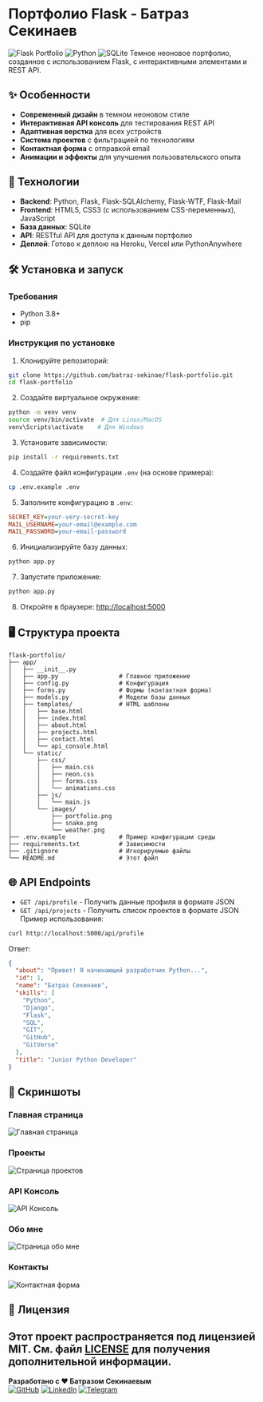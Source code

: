 # Портфолио Flask - Батраз Секинаев
![Flask Portfolio](https://img.shields.io/badge/flask-%23000.svg?style=for-the-badge&logo=flask&logoColor=white)
![Python](https://img.shields.io/badge/python-3670A0?style=for-the-badge&logo=python&logoColor=ffdd54)
![SQLite](https://img.shields.io/badge/sqlite-%2307405e.svg?style=for-the-badge&logo=sqlite&logoColor=white)
Темное неоновое портфолио, созданное с использованием Flask, с интерактивными элементами и REST API.
## ✨ Особенности
- **Современный дизайн** в темном неоновом стиле
- **Интерактивная API консоль** для тестирования REST API
- **Адаптивная верстка** для всех устройств
- **Система проектов** с фильтрацией по технологиям
- **Контактная форма** с отправкой email
- **Анимации и эффекты** для улучшения пользовательского опыта
## 🚀 Технологии
- **Backend**: Python, Flask, Flask-SQLAlchemy, Flask-WTF, Flask-Mail
- **Frontend**: HTML5, CSS3 (с использованием CSS-переменных), JavaScript
- **База данных**: SQLite
- **API**: RESTful API для доступа к данным портфолио
- **Деплой**: Готово к деплою на Heroku, Vercel или PythonAnywhere
## 🛠️ Установка и запуск
### Требования
- Python 3.8+
- pip
### Инструкция по установке
1. Клонируйте репозиторий:
```bash
git clone https://github.com/batraz-sekinae/flask-portfolio.git
cd flask-portfolio
```
2. Создайте виртуальное окружение:
```bash
python -m venv venv
source venv/bin/activate  # Для Linux/MacOS
venv\Scripts\activate    # Для Windows
```
3. Установите зависимости:
```bash
pip install -r requirements.txt
```
4. Создайте файл конфигурации `.env` (на основе примера):
```bash
cp .env.example .env
```
5. Заполните конфигурацию в `.env`:
```ini
SECRET_KEY=your-very-secret-key
MAIL_USERNAME=your-email@example.com
MAIL_PASSWORD=your-email-password
```
6. Инициализируйте базу данных:
```bash
python app.py
```
7. Запустите приложение:
```bash
python app.py
```
8. Откройте в браузере: [http://localhost:5000](http://localhost:5000)
## 🖥️ Структура проекта
```
flask-portfolio/
├── app/
│   ├── __init__.py
│   ├── app.py                 # Главное приложение
│   ├── config.py              # Конфигурация
│   ├── forms.py               # Формы (контактная форма)
│   ├── models.py              # Модели базы данных
│   ├── templates/             # HTML шаблоны
│   │   ├── base.html
│   │   ├── index.html
│   │   ├── about.html
│   │   ├── projects.html
│   │   ├── contact.html
│   │   └── api_console.html
│   └── static/
│       ├── css/
│       │   ├── main.css
│       │   ├── neon.css
│       │   ├── forms.css
│       │   └── animations.css
│       ├── js/
│       │   └── main.js
│       └── images/
│           ├── portfolio.png
│           ├── snake.png
│           └── weather.png
├── .env.example               # Пример конфигурации среды
├── requirements.txt           # Зависимости
├── .gitignore                 # Игнорируемые файлы
└── README.md                  # Этот файл
```
## 🌐 API Endpoints
- `GET /api/profile` - Получить данные профиля в формате JSON
- `GET /api/projects` - Получить список проектов в формате JSON
  Пример использования:
```bash
curl http://localhost:5000/api/profile
```
Ответ:
```json
{
  "about": "Привет! Я начинающий разработчик Python...",
  "id": 1,
  "name": "Батраз Секинаев",
  "skills": [
    "Python",
    "Django",
    "Flask",
    "SQL",
    "GIT",
    "GitHub",
    "GitVerse"
  ],
  "title": "Junior Python Developer"
}
```
## 🎨 Скриншоты
### Главная страница
![Главная страница](screenshots/home.png)
### Проекты
![Страница проектов](screenshots/projects.png)
### API Консоль
![API Консоль](screenshots/api_console.png)
### Обо мне
![Страница обо мне](screenshots/about.png)
### Контакты
![Контактная форма](screenshots/contact.png)
## 📄 Лицензия
Этот проект распространяется под лицензией MIT. См. файл [LICENSE](LICENSE) для получения дополнительной информации.
---
**Разработано с ❤️ Батразом Секинаевым**  
[![GitHub](https://img.shields.io/badge/github-%23121011.svg?style=for-the-badge&logo=github&logoColor=white)](https://github.com/batraz-sekinae)
[![LinkedIn](https://img.shields.io/badge/linkedin-%230077B5.svg?style=for-the-badge&logo=linkedin&logoColor=white)](https://linkedin.com/in/batraz-sekinae)
[![Telegram](https://img.shields.io/badge/Telegram-2CA5E0?style=for-the-badge&logo=telegram&logoColor=white)](https://t.me/batraz_sekinae)
```